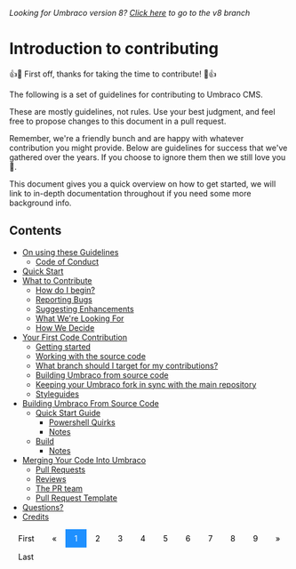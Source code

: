 _Looking for Umbraco version 8? [Click here](https://github.com/umbraco/Umbraco-CMS/blob/temp8/docs/CONTRIBUTING.md) to go to the v8 branch_


# Introduction to contributing

👍🎉 First off, thanks for taking the time to contribute! 🎉👍

The following is a set of guidelines for contributing to Umbraco CMS.

These are mostly guidelines, not rules. Use your best judgment, and feel free to propose changes to this document in a pull request.

Remember, we're a friendly bunch and are happy with whatever contribution you might provide. Below are guidelines for success that we've gathered over the years. If you choose to ignore them then we still love you 💖.

This document gives you a quick overview on how to get started, we will link to in-depth documentation throughout if you need some more background info.

## Contents

* [On using these Guidelines](GUIDELINES.md)
    * [Code of Conduct](CODE_OF_CONDUCT.md)
* [Quick Start](QUICK_START.md)
* [What to Contribute](CONTRIBUTING.md)
    * [How do I begin?](getting-started)
    * [Reporting Bugs](reporting-bugs)
    * [Suggesting Enhancements](suggesting-enhancements)
    * [What We're Looking For](what-were-looking-for)
    * [How We Decide](how-we-decide)
* [Your First Code Contribution](CONTRIBUTION.md)
    * [Getting started](getting-started)
    * [Working with the source code](working-with-the-source-code)
    * [What branch should I target for my contributions?](what-branch-should-i-target-for-my-contributions)
    * [Building Umbraco from source code](building-umbraco-from-source-code)
    * [Keeping your Umbraco fork in sync with the main repository](keeping-your-umbraco-fork-in-sync-with-the-main-repository)
    * [Styleguides](styleguides)
* [Building Umbraco From Source Code](BUILD.md)
    * [Quick Start Guide](QUICK.md)
        * [Powershell Quirks](PowerShellQuirks)
        * [Notes](Notes)
    * [Build](BUILD.md)     
        * [Notes](Notes)
* [Merging Your Code Into Umbraco](PULL_REQUESTS.md)
    * [Pull Requests](pull-requests)
    * [Reviews](review-process)
    * [The PR team](pr-team)
    * [Pull Request Template](PULL_REQUEST_TEMPLATE.md)
* [Questions?](QUESTIONS.md)
* [Credits](CREDITS.md)

<style>
.pagination a {
    color: black;
    float: left;
    padding: 8px 16px;
    text-decoration: none;
    transition: background-color .3s;
}

.pagination a.active {
    background-color: dodgerblue;
    color: white;
}

.pagination a:hover:not(.active) {background-color: #ddd;}
</style>

<div class="pagination">
    <a href="CONTENTS.md">First</a>
    <a href="#">&laquo;</a>
    <a class="active" href="#">1</a>
    <a href="CODE_OF_CONDUCT.md">2</a>
    <a href="QUICK_START.md">3</a>
    <a href="CONTRIBUTING.md">4</a>
    <a href="CONTRIBUTION.md">5</a>
    <a href="PULL_REQUESTS.md">6</a>
    <a href="PULL_REQUEST_TEMPLATE.md">7</a>
    <a href="QUESTIONS.md">8</a>
    <a href="CREDITS.md">9</a>
    <a href="#">&raquo;</a>
    <a href="CREDITS.md">Last</a>
</div>
